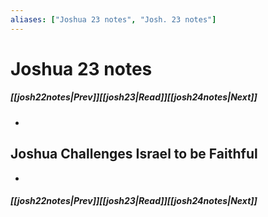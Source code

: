```yaml
---
aliases: ["Joshua 23 notes", "Josh. 23 notes"]
---
```

# Joshua 23 notes
##### <span class=arrow-left></span>[[josh22notes|Prev]]<span class=navigation-separator></span>[[josh23|Read]]<span class=navigation-separator></span>[[josh24notes|Next]]<span class=arrow-right></span>
- 
## Joshua Challenges Israel to be Faithful
- 
##### <span class=arrow-left></span>[[josh22notes|Prev]]<span class=navigation-separator></span>[[josh23|Read]]<span class=navigation-separator></span>[[josh24notes|Next]]<span class=arrow-right></span>